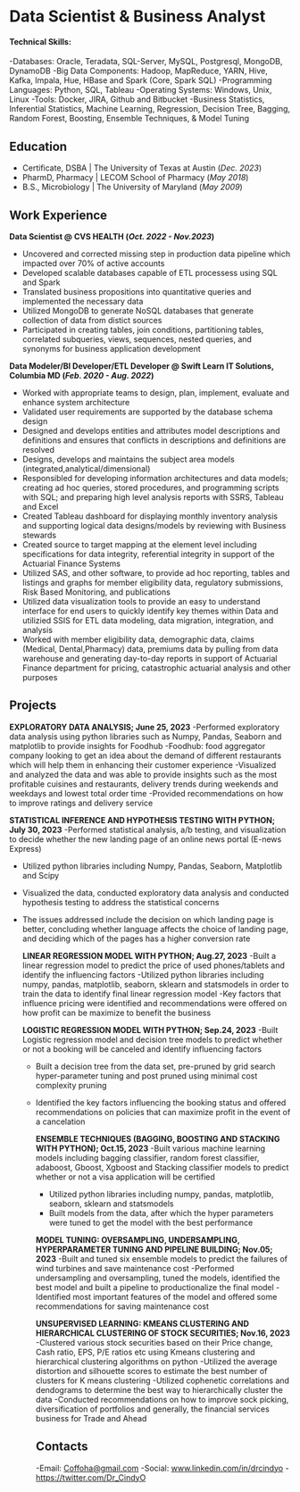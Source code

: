 # Data Scientist & Business Analyst

#### Technical Skills:
-Databases: Oracle, Teradata, SQL-Server, MySQL, Postgresql, MongoDB, DynamoDB
-Big Data Components: Hadoop, MapReduce, YARN, Hive, Kafka, Impala, Hue, HBase and Spark (Core, Spark SQL)
-Programming Languages: Python, SQL, Tableau
-Operating Systems: Windows, Unix, Linux
-Tools: Docker, JIRA, Github and Bitbucket
-Business Statistics, Inferential Statistics, Machine Learning, Regression, Decision Tree, Bagging, Random Forest, Boosting, Ensemble Techniques, & Model Tuning

## Education
- Certificate, DSBA | The University of Texas at Austin (_Dec. 2023_)								       		
- PharmD, Pharmacy  | LECOM School of Pharmacy (_May 2018_)	 			        		
- B.S., Microbiology | The University of Maryland (_May 2009_)

## Work Experience
**Data Scientist @ CVS HEALTH (_Oct. 2022 - Nov.2023_)**
- Uncovered and corrected missing step in production data pipeline which impacted over 70% of active accounts
- Developed scalable databases capable of ETL processess using SQL and Spark
- Translated business propositions into quantitative queries and implemented the necessary data
- Utilized MongoDB to generate NoSQL databases that generate collection of data from distict sources
- Participated in creating tables, join conditions, partitioning tables, correlated subqueries, views, sequences, nested queries, and synonyms for business application development 

**Data Modeler/BI Developer/ETL Developer @ Swift Learn IT Solutions, Columbia MD (_Feb. 2020 - Aug. 2022_)**
- Worked with appropriate teams to design, plan, implement, evaluate and enhance system architecture
- Validated user requirements are supported by the database schema design
- Designed and develops entities and attributes model descriptions and definitions and ensures that conflicts in descriptions and definitions are resolved
- Designs, develops and maintains the subject area models (integrated,analytical/dimensional)
- Responsibled for developing information architectures and data models; creating ad hoc queries, stored procedures, and programming scripts with SQL; and preparing high level analysis reports with SSRS, Tableau 
   and Excel
- Created Tableau dashboard for displaying monthly inventory analysis and supporting logical data designs/models by reviewing with Business stewards
- Created source to target mapping at the element level including specifications for data integrity, referential integrity in support of the Actuarial Finance Systems
- Utilized SAS, and other software, to provide ad hoc reporting, tables and listings and graphs for member eligibility data, regulatory submissions, Risk Based Monitoring, and publications
- Utilized data visualization tools to provide an easy to understand interface for end users to quickly identify key themes within Data and utilizied SSIS for ETL data modeling, data migration, integration, and 
  analysis
- Worked with member eligibility data, demographic data, claims (Medical, Dental,Pharmacy) data, premiums data by pulling from data warehouse and generating day-to-day reports in support of Actuarial Finance 
  department for pricing, catastrophic actuarial analysis and other purposes

## Projects
**EXPLORATORY DATA ANALYSIS; June 25, 2023**
-Performed exploratory data analysis using python libraries such as Numpy, Pandas, Seaborn and matplotlib to provide insights for Foodhub
-Foodhub: food aggregator company looking to get an idea about the demand of different restaurants which will help them in enhancing their customer experience
-Visualized and analyzed the data and was able to provide insights such as the most profitable cuisines and restaurants, delivery trends during weekends and weekdays and lowest total order time
-Provided recommendations on how to improve ratings and delivery service

**STATISTICAL INFERENCE AND HYPOTHESIS TESTING WITH PYTHON; July 30, 2023**
-Performed statistical analysis, a/b testing, and visualization to decide whether the new landing page of an online news portal (E-news Express)
- Utilized python libraries including Numpy, Pandas, Seaborn, Matplotlib and Scipy
- Visualized the data, conducted exploratory data analysis and conducted hypothesis testing to address the statistical concerns
- The issues addressed include the decision on which landing page is better, concluding whether language affects the choice of landing page, and deciding which of the pages has a higher conversion rate

  **LINEAR REGRESSION MODEL WITH PYTHON; Aug.27, 2023**
  -Built a linear regression model to predict the price of used phones/tablets and identify the influencing factors
  -Utilized python libraries including numpy, pandas, matplotlib, seaborn, sklearn and statsmodels in order to train the data to identify final linear regression model
  -Key factors that influence pricing were identified and recommendations were offered on how profit can be maximize to benefit the business

  **LOGISTIC REGRESSION MODEL WITH PYTHON; Sep.24, 2023**
  -Built Logistic regression model and decision tree models to predict whether or not a booking will be canceled and identify influencing factors
  - Built a decision tree from the data set, pre-pruned by grid search hyper-parameter tuning and post pruned using minimal cost complexity pruning
  - Identified the key factors influencing the booking status and offered recommendations on policies that can maximize profit in the event of a cancelation
 
    **ENSEMBLE TECHNIQUES (BAGGING, BOOSTING AND STACKING WITH PYTHON); Oct.15, 2023**
    -Built various machine learning models including bagging classifier, random forest classifier, adaboost, Gboost, Xgboost and Stacking classifier models to predict whether or not a visa application will be 
      certified
    - Utilized python libraries including numpy, pandas, matplotlib, seaborn, sklearn and statsmodels
    - Built models from the data, after which the hyper parameters were tuned to get the model with the best performance
   
    **MODEL TUNING: OVERSAMPLING, UNDERSAMPLING, HYPERPARAMETER TUNING AND PIPELINE BUILDING; Nov.05; 2023**
    -Built and tuned six ensemble models to predict the failures of wind turbines and save maintenance cost
    -Performed undersampling and oversampling, tuned the models, identified the best model and built a pipeline to productionalize the final model
    -Identified most important features of the model and offered some recommendations for saving maintenance cost

    **UNSUPERVISED LEARNING: KMEANS CLUSTERING AND HIERARCHICAL CLUSTERING OF STOCK SECURITIES; Nov.16, 2023**
    -Clustered various stock securities based on their Price change, Cash ratio, EPS, P/E ratios etc using Kmeans clustering and hierarchical clustering algorithms on python
    -Utilized the average distortion and silhouette scores to estimate the best number of clusters for K means clustering
    -Utilized cophenetic correlations and dendograms to determine the best way to hierarchically cluster the data
    -Conducted recommendations on how to improve sock picking, diversification of portfolios and generally, the financial services business for Trade and Ahead

    ## Contacts
    -Email: Coffoha@gmail.com
    -Social: www.linkedin.com/in/drcindyo
            -https://twitter.com/Dr_CindyO

  
